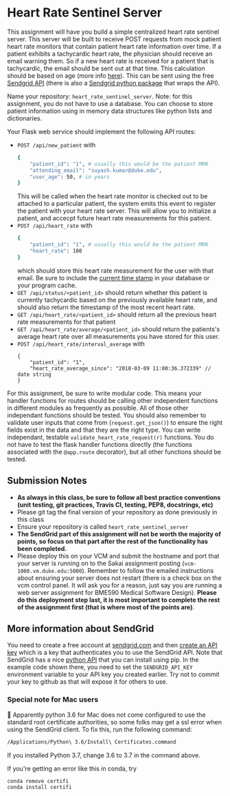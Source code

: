 # Heart Rate Sentinel Server
This assignment will have you build a simple centralized heart rate sentinel server. This server will be built to receive POST requests from mock patient heart rate monitors that contain patient heart rate information over time. If a patient exhibits a tachycardic heart rate, the physician should receive an email warning them. So if a new heart rate is received for a patient that is tachycardic, the email should be sent out at that time. This calculation should be based on age (more info [here](https://en.wikipedia.org/wiki/Tachycardia)). This can be sent using the free [Sendgrid API](https://sendgrid.com/) (there is also a [Sendgrid python package](https://github.com/sendgrid/sendgrid-python) that wraps the API).

Name your repository: `heart_rate_sentinel_server`. Note: for this assignment, you do not have to use a database. You can choose to store patient information using in memory data structures like python lists and dictionaries. 

Your Flask web service should implement the following API routes:

* `POST /api/new_patient` with
  ```sh
  {
      "patient_id": "1", # usually this would be the patient MRN
      "attending_email": "suyash.kumar@duke.edu", 
      "user_age": 50, # in years
  }
  ```
  This will be called when the heart rate monitor is checked out to be attached to a particular patient, the system emits this event to register the patient with your heart rate server. This will allow you to initialize a patient, and accecpt future heart rate measurements for this patient. 
* `POST /api/heart_rate` with
  ```sh
  {
      "patient_id": "1", # usually this would be the patient MRN
      "heart_rate": 100
  }
  ```
  which should store this heart rate measurement for the user with that email. Be sure to include the [current time stamp](https://stackoverflow.com/questions/415511/how-to-get-current-time-in-python) in your database or your program cache.
* `GET /api/status/<patient_id>` should return whether this patient is currently tachycardic based on the previously available heart rate, and should also return the timestamp of the most recent heart rate. 
* `GET /api/heart_rate/<patient_id>` should return all the previous heart rate measurements for that patient
* `GET /api/heart_rate/average/<patient_id>` should return the patients's average heart rate over all measurements you have stored for this user. 
* `POST /api/heart_rate/interval_average` with 
  ```
  {
      "patient_id": "1",
      "heart_rate_average_since": "2018-03-09 11:00:36.372339" // date string
  }
  ```
  
For this assignment, be sure to write modular code. This means your handler functions for routes should be calling other independent functions in different modules as frequently as possible. All of those other independant functions should be tested. You should also remember to validate user inputs that come from (`request.get_json()`) to ensure the right fields exist in the data and that they are the right type. You can write independant, testable `validate_heart_rate_request(r)` functions. You do not have to test the flask handler functions directly (the functions associated with the `@app.route` decorator), but all other functions should be tested.  

## Submission Notes
- __As always in this class, be sure to follow all best practice conventions (unit testing, git practices, Travis CI, testing, PEP8, docstrings, etc)__
- Please git tag the final version of your repository as done previously in this class
- Ensure your repository is called `heart_rate_sentinel_server`
- __The SendGrid part of this assignment will not be worth the majority of points, so focus on that part after the rest of the functionality has been completed.__
- Please deploy this on your VCM and submit the hostname and port that your server is running on to the Sakai assignment posting (`vcm-1000.vm.duke.edu:5000`). Remember to follow the emailed instructions about ensuring your server does not restart (there is a check box on the vcm control panel. It will ask you for a reason, just say you are running a web server assignment for BME590 Medical Software Design). __Please do this deployment step last, it is most important to complete the rest of the assignment first (that is where most of the points are)__.

## More information about SendGrid
You need to create a free account at [sendgrid.com](https://sendgrid.com) and then [create an API key](https://sendgrid.com/docs/ui/account-and-settings/api-keys/#creating-an-api-key) which is a key that authenticates you to use the SendGrid API. Note that SendGrid has a nice [python API](https://github.com/sendgrid/sendgrid-python) that you can install using pip. In the example code shown there, you need to set the `SENDGRID_API_KEY` environment variable to your API key you created earlier. Try not to commit your key to github as that will expose it for others to use. 

### Special note for Mac users
:eyes: Apparently python 3.6 for Mac does not come configured to use the standard root certificate authorities, so some folks may get a ssl error when using the SendGrid client. To fix this, run the following command:

```sh
/Applications/Python\ 3.6/Install\ Certificates.command
```

If you installed Python 3.7, change 3.6 to 3.7 in the command above.

If you're getting an error like this in conda, try 
```sh
conda remove certifi
conda install certifi
```
